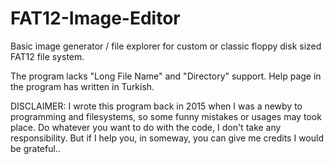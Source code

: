 # FAT12-Image-Editor
Basic image generator / file explorer for custom or classic floppy disk sized FAT12 file system.

The program lacks "Long File Name" and "Directory" support.
Help page in the program has written in Turkish.

DISCLAIMER: I wrote this program back in 2015 when I was a newby to programming and filesystems, so some funny mistakes or usages may took place. Do whatever you want to do with the code, I don't take any responsibility. But if I help you, in someway, you can give me credits I would be grateful..

